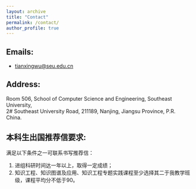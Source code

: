 ```yaml
---
layout: archive
title: "Contact"
permalink: /contact/
author_profile: true
---
```


## Emails:
* tianxingwu@seu.edu.cn

## Address:
Room 506, School of Computer Science and Engineering, Southeast University, <br>
2# Southeast University Road, 211189, Nanjing, Jiangsu Province, P.R. China.

## 本科生出国推荐信要求:
满足以下条件之一可联系书写推荐信：
1) 进组科研时间达一年以上，取得一定成绩；<br>
2) 知识工程、知识图谱及应用、知识工程专题实践课程至少选择其二于我教学班级，课程平均分不低于90。